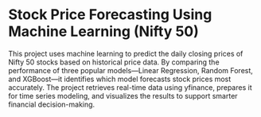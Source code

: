 # Stock Price Forecasting Using Machine Learning (Nifty 50)
This project uses machine learning to predict the daily closing prices of Nifty 50 stocks based on historical price data. By comparing the performance of three popular models—Linear Regression, Random Forest, and XGBoost—it identifies which model forecasts stock prices most accurately. The project retrieves real-time data using yfinance, prepares it for time series modeling, and visualizes the results to support smarter financial decision-making.
